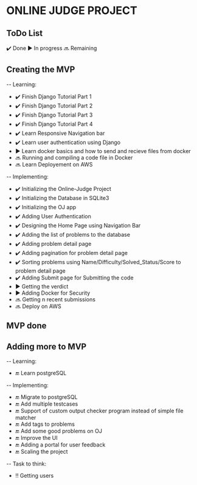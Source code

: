 # ONLINE JUDGE PROJECT

## ToDo List
✔️ Done
▶️ In progress
🔜 Remaining

## Creating the MVP
-- Learning:
- ✔️ Finish Django Tutorial Part 1
- ✔️ Finish Django Tutorial Part 2
- ✔️ Finish Django Tutorial Part 3
- ✔️ Finish Django Tutorial Part 4
- ✔️ Learn Responsive Navigation bar 
- ✔️ Learn user authentication using Django
- ▶️ Learn docker basics and how to send and recieve files from docker
- 🔜 Running and compiling a code file in Docker 
- 🔜 Learn Deployement on AWS

-- Implementing:
- ✔️ Initializing the Online-Judge Project
- ✔️ Initializing the Database in SQLite3
- ✔️ Initializing the OJ app
- ✔️ Adding User Authentication
- ✔️ Designing the Home Page using Navigation Bar
- ✔️ Adding the list of problems to the database
- ✔️ Adding problem detail page
- ✔️ Adding pagination for problem detail page
- ✔️ Sorting problems using Name/Difficulty/Solved_Status/Score to problem detail page
- ✔️ Adding Submit page for Submitting the code 
- ▶️ Getting the verdict
- ▶️ Adding Docker for Security
- 🔜 Getting n recent submissions 
- 🔜 Deploy on AWS

## MVP done

## Adding more to MVP
-- Learning:
- 🔚 Learn postgreSQL

-- Implementing:
- 🔚 Migrate to postgreSQL
- 🔚 Add multiple testcases
- 🔚 Support of custom output checker program instead of simple file matcher
- 🔚 Add tags to problems
- 🔚 Add some good problems on OJ
- 🔚 Improve the UI
- 🔚 Adding a portal for user feedback
- 🔚 Scaling the project

-- Task to think:
- ‼️ Getting users
